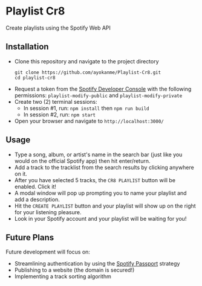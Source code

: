 # Playlist Cr8 #
Create playlists using the Spotify Web API

## Installation
- Clone this repository and navigate to the project directory
  ```
  git clone https://github.com/ayokanme/Playlist-Cr8.git
  cd playlist-cr8
  ```
- Request a token from the [Spotify Developer Console](https://developer.spotify.com/console/) with the following permissions: `playlist-modify-public` and `playlist-modify-private`
- Create two (2) terminal sessions:
  - In session #1, run: `npm install` then `npm run build`
  - In session #2, run: `npm start`
- Open your browser and navigate to `http://localhost:3000/`

## Usage
- Type a song, album, or artist's name in the search bar (just like you would on the official Spotify app) then hit enter/return.
- Add a track to the tracklist from the search results by clicking anywhere on it.
- After you have selected 5 tracks, the `CR8 PLAYLIST` button will be enabled. Click it!
- A modal window will pop up prompting you to name your playlist and add a description.
- Hit the `CREATE PLAYLIST` button and your playlist will show up on the right for your listening pleasure.
- Look in your Spotify account and your playlist will be waiting for you!

## Future Plans
Future development will focus on:
- Streamlining authentication by using the [Spotify Passport](https://www.passportjs.org/packages/passport-spotify/) strategy
- Publishing to a website (the domain is secured!)
- Implementing a track sorting algorithm
